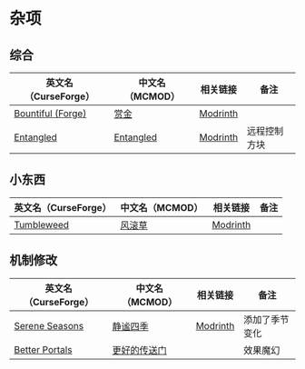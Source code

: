 # 杂项

## 综合

| 英文名（CurseForge）                                                        | 中文名（MCMOD）                                   | 相关链接                                       | 备注         |
| --------------------------------------------------------------------------- | ------------------------------------------------- | ---------------------------------------------- | ------------ |
| [Bountiful (Forge)](https://www.curseforge.com/minecraft/mc-mods/bountiful) | [赏金](https://www.mcmod.cn/class/2657.html)      | [Modrinth](https://modrinth.com/mod/bountiful) |              |
| [Entangled](https://www.curseforge.com/minecraft/mc-mods/entangled)         | [Entangled](https://www.mcmod.cn/class/5939.html) | [Modrinth](https://modrinth.com/mod/entangled) | 远程控制方块 |

## 小东西

| 英文名（CurseForge）                                                  | 中文名（MCMOD）                                | 相关链接                                        | 备注 |
| --------------------------------------------------------------------- | ---------------------------------------------- | ----------------------------------------------- | ---- |
| [Tumbleweed](https://www.curseforge.com/minecraft/mc-mods/tumbleweed) | [风滚草](https://www.mcmod.cn/class/1880.html) | [Modrinth](https://modrinth.com/mod/tumbleweed) |      |

## 机制修改

| 英文名（CurseForge）                                                          | 中文名（MCMOD）                                      | 相关链接                                            | 备注           |
| ----------------------------------------------------------------------------- | ---------------------------------------------------- | --------------------------------------------------- | -------------- |
| [Serene Seasons](https://www.curseforge.com/minecraft/mc-mods/serene-seasons) | [静谧四季](https://www.mcmod.cn/class/1132.html)     | [Modrinth](https://modrinth.com/mod/serene-seasons) | 添加了季节变化 |
| [Better Portals](https://www.curseforge.com/minecraft/mc-mods/betterportals)  | [更好的传送门](https://www.mcmod.cn/class/1761.html) |                                                     | 效果魔幻       |
